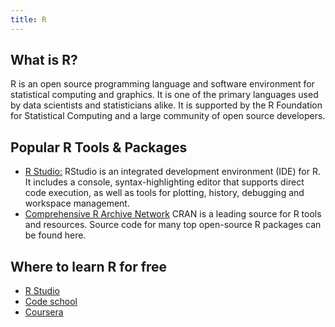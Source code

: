 ```yaml
---
title: R
---
```


## What is R?
R is an open source programming language and software environment for statistical computing and graphics. It is one of the primary languages used by data scientists and statisticians alike. It is supported by the R Foundation for Statistical Computing and a large community of open source developers. 

## Popular R Tools & Packages
* [R Studio:](https://www.rstudio.com/products/rstudio/)
RStudio is an integrated development environment (IDE) for R. It includes a console, syntax-highlighting editor that supports direct code execution, as well as tools for plotting, history, debugging and workspace management.
* [Comprehensive R Archive Network](https://cran.r-project.org/)
CRAN is a leading source for R tools and resources. Source code for many top open-source R packages can be found here.


## Where to learn R for free
 * [R Studio](https://www.rstudio.com/online-learning/)
 * [Code school](http://tryr.codeschool.com/)
 * [Coursera](https://www.coursera.org/learn/r-programming)
